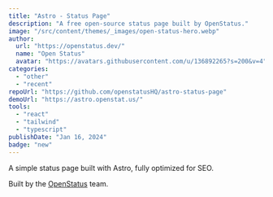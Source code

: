 ```yaml
---
title: "Astro - Status Page"
description: "A free open-source status page built by OpenStatus."
image: "/src/content/themes/_images/open-status-hero.webp"
author:
  url: "https://openstatus.dev/"
  name: "Open Status"
  avatar: "https://avatars.githubusercontent.com/u/136892265?s=200&v=4"
categories:
  - "other"
  - "recent"
repoUrl: "https://github.com/openstatusHQ/astro-status-page"
demoUrl: "https://astro.openstat.us/"
tools:
  - "react"
  - "tailwind"
  - "typescript"
publishDate: "Jan 16, 2024"
badge: "new"
---
```


<p>A simple status page built with Astro, fully optimized for SEO.</p>
<p>Built by the <a href="https://www.openstatus.dev/">OpenStatus</a> team.</p>
